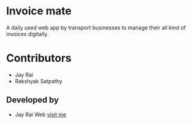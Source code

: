 
# Invoice mate

A daily used web app by transport businesses to manage their all kind of invoices digitally.

# Contributors

- Jay Rai 
- Rakshyak Satpathy 

## Developed by

- Jay Rai Web [visit me](https://www.jayraiweb.com)




